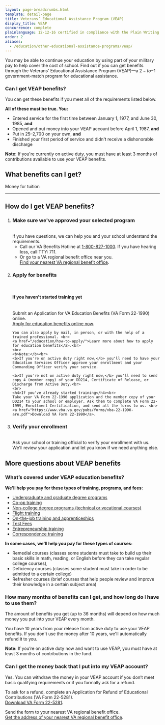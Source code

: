 ```yaml
---
layout: page-breadcrumbs.html
template: detail-page
title: Veterans’ Educational Assistance Program (VEAP)
display_title: VEAP
concurrence: complete
plainlanguage: 12-12-16 certified in compliance with the Plain Writing Act
order: 2
aliases:
  - /education/other-educational-assistance-programs/veap/
---
```


<div class="va-introtext">

You may be able to continue your education by using part of your military pay to help cover the cost of school. Find out if you can get benefits through the Veterans' Educational Assistance Program (VEAP)—a $2-to-$1 government-match program for educational assistance.

</div>

<div class="feature" markdown="1">

### Can I get VEAP benefits?

You can get these benefits if you meet all of the requirements listed below.

**All of these must be true. You:**
  - Entered service for the first time between January 1, 1977, and June 30, 1985, **and**
  - Opened and put money into your VEAP account before April 1, 1987, **and**
  - Put in $25–$2,700 on your own, **and**
  - Finished your first period of service and didn't receive a dishonorable discharge

**Note:** If you're currently on active duty, you must have at least 3 months of contributions available to use your VEAP benefits.
  
</div>

## What benefits can I get?
Money for tuition

------

## How do I get VEAP benefits?

<ol class="process">
  <li class="process-step list-one">
    <h3>Make sure we've approved your selected program</h3><br>
    If you have questions, we can help you and your school understand the requirements.
    <ul>
      <li>Call our VA Benefits Hotline at <a href="tel:+18008271000">1-800-827-1000</a>. If you have hearing loss, call TTY: 711.</li>
      <li>Or go to a VA regional benefit office near you. <br>
        <a href="/find-locations/?facilityType=benefits">Find your nearest VA regional benefit office</a>.</li>
    </ul>
  </li>
  <li class="process-step list-two">
    <h3>Apply for benefits</h3>
    <br>
    <h4>If you haven't started training yet</h4><br>
    Submit an Application for VA Education Benefits (VA Form 22-1990) online. <br>
    <a href="/education/apply-for-education-benefits/application/1990/introduction/">Apply for education benefits online now</a>.
    
    You can also apply by mail, in person, or with the help of a trained professional. <br>
    <a href="/education/how-to-apply/">Learn more about how to apply for education benefits</a>.<br>
    <br>
    <b>Note:</b><br>
    <b>If you're on active duty right now,</b> you'll need to have your Education Services Officer approve your enrollment and your Commanding Officer verify your service.
    
    <b>If you're not on active duty right now,</b> you'll need to send copy 4 (member copy) of your DD214, Certificate of Release, or Discharge from Active Duty.<br>
    <br>
    <h4>If you've already started training</h4><br>
    Take your VA Form 22-1990 application and the member copy of your DD214 to your school or employer. Ask them to complete VA Form 22-1999, Enrollment Certification, and send all the forms to us. <br>
    <a href="https://www.vba.va.gov/pubs/forms/vba-22-1990-are.pdf">Download VA Form 22-1990</a>.
  </li>
  <li class="process-step list-three">
  <h3>Verify your enrollment</h3><br>
  Ask your school or training official to verify your enrollment with us. We'll review your application and let you know if we need anything else.
  </li>
</ol>

## More questions about VEAP benefits

### What’s covered under VEAP education benefits?

**We’ll help you pay for these types of training, programs, and fees:**

- [Undergraduate and graduate degree programs](/education/about-gi-bill-benefits/how-to-use-benefits/undergraduate-graduate-programs/)
- [Co-op training](/education/about-gi-bill-benefits/how-to-use-benefits/co-op-training/)
- [Non-college degree programs (technical or vocational courses)](/education/about-gi-bill-benefits/how-to-use-benefits/non-college-degree-programs/)
- [Flight training](/education/about-gi-bill-benefits/how-to-use-benefits/flight-training/)
- [On-the-job training and apprenticeships](/education/about-gi-bill-benefits/how-to-use-benefits/on-the-job-training-apprenticeships/)
- [Test Fees](/education/about-gi-bill-benefits/how-to-use-benefits/test-fees/)
- [Entrepreneurship training](/education/about-gi-bill-benefits/how-to-use-benefits/entrepreneurship-training/)
- [Correspondence training](/education/about-gi-bill-benefits/how-to-use-benefits/correspondence-training/)

**In some cases, we'll help you pay for these types of courses:**
- Remedial courses (classes some students must take to build up their basic skills in math, reading, or English before they can take regular college courses),
- Deficiency courses (classes some student must take in order to be admitted to a certain college)
- Refresher courses (brief courses that help people review and improve their knowledge in a certain subject area)

### How many months of benefits can I get, and how long do I have to use them?

The amount of benefits you get (up to 36 months) will depend on how much money you put into your VEAP every month.

You have 10 years from your release from active duty to use your VEAP benefits. If you don't use the money after 10 years, we'll automatically refund it to you.

**Note:** If you’re on active duty now and want to use VEAP, you must have at least 3 months of contributions in the fund.

### Can I get the money back that I put into my VEAP account?

Yes. You can withdraw the money in your VEAP account if you don’t meet basic qualifying requirements or if you formally ask for a refund.

To ask for a refund, complete an Application for Refund of Educational Contributions (VA Form 22-5281).<br>
[Download VA Form 22-5281](https://www.vba.va.gov/pubs/forms/VBA-22-5281-ARE.pdf).

Send the form to your nearest VA regional benefit office. <br>
[Get the address of your nearest VA regional benefit office](/find-locations/?facilityType=benefits).

